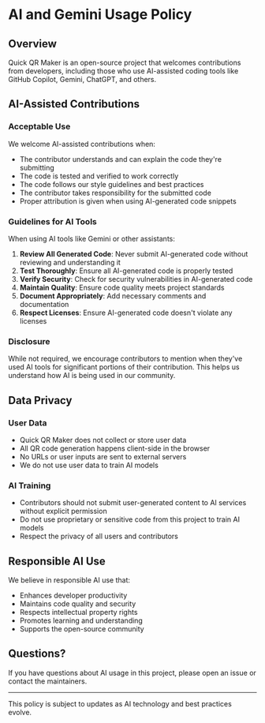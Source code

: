 # AI and Gemini Usage Policy

## Overview

Quick QR Maker is an open-source project that welcomes contributions from developers, including those who use AI-assisted coding tools like GitHub Copilot, Gemini, ChatGPT, and others.

## AI-Assisted Contributions

### Acceptable Use

We welcome AI-assisted contributions when:

- The contributor understands and can explain the code they're submitting
- The code is tested and verified to work correctly
- The code follows our style guidelines and best practices
- The contributor takes responsibility for the submitted code
- Proper attribution is given when using AI-generated code snippets

### Guidelines for AI Tools

When using AI tools like Gemini or other assistants:

1. **Review All Generated Code**: Never submit AI-generated code without reviewing and understanding it
2. **Test Thoroughly**: Ensure all AI-generated code is properly tested
3. **Verify Security**: Check for security vulnerabilities in AI-generated code
4. **Maintain Quality**: Ensure code quality meets project standards
5. **Document Appropriately**: Add necessary comments and documentation
6. **Respect Licenses**: Ensure AI-generated code doesn't violate any licenses

### Disclosure

While not required, we encourage contributors to mention when they've used AI tools for significant portions of their contribution. This helps us understand how AI is being used in our community.

## Data Privacy

### User Data

- Quick QR Maker does not collect or store user data
- All QR code generation happens client-side in the browser
- No URLs or user inputs are sent to external servers
- We do not use user data to train AI models

### AI Training

- Contributors should not submit user-generated content to AI services without explicit permission
- Do not use proprietary or sensitive code from this project to train AI models
- Respect the privacy of all users and contributors

## Responsible AI Use

We believe in responsible AI use that:

- Enhances developer productivity
- Maintains code quality and security
- Respects intellectual property rights
- Promotes learning and understanding
- Supports the open-source community

## Questions?

If you have questions about AI usage in this project, please open an issue or contact the maintainers.

---

This policy is subject to updates as AI technology and best practices evolve.
